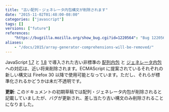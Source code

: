 ```yaml
---
title: "古い配列・ジェネレータ内包構文が削除されます"
date: "2015-11-02T01:48:00-08:00"
categories: ["javascript"]
tags: []
versions: ["future"]
references:
    "https://bugzilla.mozilla.org/show_bug.cgi?id=1220564": "Bug 1220564 - Remove legacy array/generator comprehension."
aliases:
    - "/docs/2015/array-generator-comprehensions-will-be-removed/"
---
```

JavaScript [1.7](https://developer.mozilla.org/en-US/docs/Web/JavaScript/New_in_JavaScript/1.7) と [1.8](https://developer.mozilla.org/en-US/docs/Web/JavaScript/New_in_JavaScript/1.8) で導入された古い非標準の [配列内包](https://developer.mozilla.org/ja/docs/Web/JavaScript/Reference/Operators/Array_comprehensions) と [ジェネレータ内包](https://developer.mozilla.org/ja/docs/Web/JavaScript/Reference/Operators/Generator_comprehensions) への対応は、近い将来削除されます。ECMAScript に提案されているそれぞれの新しい構文は Firefox 30 以降で使用可能となっています。ただし、それらが標準化されるかどうかは未だ不透明です。

**更新**: このドキュメントの初期草稿では配列・ジェネレータ内包が削除されると記載していましたが、バグが更新され、差し当たり古い構文のみ削除されることになりました。
